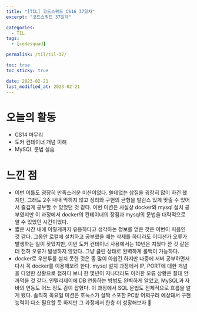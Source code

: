 ```yaml
---
title: "[TIL] 코드스쿼드 CS16 37일차"
excerpt: "코드스쿼드 37일차"

categories:
  - TIL
tags:
  - [codesquad]

permalink: /til/til-37/

toc: true
toc_sticky: true

date: 2023-02-21
last_modified_at: 2023-02-21
---
```


# 오늘의 활동
- CS14 마무리
- 도커 컨테이너 개념 이해
- MySQL 문법 실습

# 느낀 점
- 이번 이틀도 굉장히 만족스러운 미션이었다. 쓸데없는 삽질을 굉장히 많이 하긴 했지만, 그래도 2주 내내 막히지 않고 정리와 구현의 균형을 발란스 있게 맞출 수 있어서 즐겁게 공부할 수 있었던 것 같다. 이번 미션은 사실상 docker와 mysql 설치 공부였지만 이 과정에서 docker의 컨테이너의 장점과 mysql의 문법을 대략적으로 알 수 있었던 시간이었다.
- 짧은 시간 내에 이렇게까지 유용하다고 생각하는 정보를 얻은 것은 이번이 처음인 것 같다. 그동안 로컬에 설치하고 공부했을 때는 삭제를 하더라도 어디선가 오류가 발생하는 일이 잦았지만, 이번 도커 컨테이너 사용에서는 10번은 지웠다 깐 것 같은데 전혀 오류가 발생하지 않았다. 그냥 클린 상태로 완벽하게 롤백이 가능하다.
- docker로 우분투를 설치 못한 것은 좀 많이 아쉽긴 하지만 나중에 서버 공부하면서 다시 꼭 docker를 이용해보려 한다. mysql 설치 과정에서 IP, PORT에 대한 개념을 다양한 상황으로 접하다 보니 한 몇년이 지나더라도 이러한 오류 상황은 절대 안 까먹을 것 같다. 인텔리제이에 DB 연동하는 방법도 완벽하게 알았고, MySQL과 자바의 연동도 어느 정도 감이 잡혔다. 이 과정에서 SQL 문법도 전체적으로 흐름을 알게 됐다. 솔직히 목요일 미션은 호눅스가 살짝 스포한 PC방 어쩌구러 예상돼서 구현 능력이 다소 필요할 듯 하지만 그 과정에서 한층 더 성장해보자 🐳